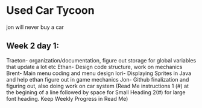 # Used Car Tycoon
jon will never buy a car

## Week 2 day 1: 
Traeton- organization/documentation, figure out storage for global variables that update a lot etc
Ethan- Design code structure, work on mechanics
Brent- Main menu coding and menu design
Iori- Displaying Sprites in Java and help ethan figure out in game mechanics
Jon- Github finalization and figuring out, also doing work on car system
(Read Me instructions 1 (#) at the begining of a line followed by space for Small Heading 2(#) for large font heading. Keep Weekly Progress in Read Me)
